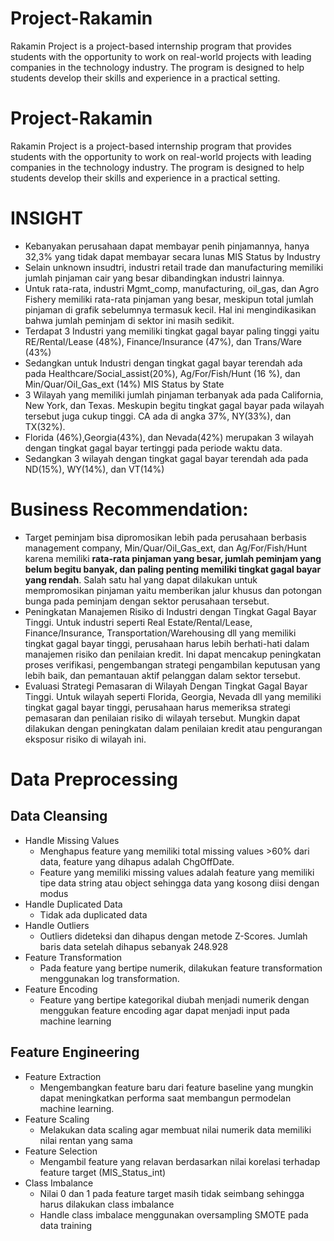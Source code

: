 # Project-Rakamin
 Rakamin Project is a project-based internship program that provides students with the opportunity to work on real-world projects with leading companies in the technology industry. The program is designed to help students develop their skills and experience in a practical setting.

# Project-Rakamin
 Rakamin Project is a project-based internship program that provides students with the opportunity to work on real-world projects with leading companies in the technology industry. The program is designed to help students develop their skills and experience in a practical setting.
# INSIGHT

* Kebanyakan perusahaan dapat membayar penih pinjamannya, hanya 32,3% yang tidak dapat membayar secara lunas MIS Status by Industry
* Selain unknown insudtri, industri retail trade dan manufacturing memiliki jumlah pinjaman cair yang besar dibandingkan industri lainnya.
* Untuk rata-rata, industri Mgmt_comp, manufacturing, oil_gas, dan Agro Fishery memiliki rata-rata pinjaman yang besar, meskipun total jumlah pinjaman di grafik sebelumnya termasuk kecil. Hal ini mengindikasikan bahwa jumlah peminjam di sektor ini masih sedikit.
* Terdapat 3 Industri yang memiliki tingkat gagal bayar paling tinggi yaitu RE/Rental/Lease (48%), Finance/Insurance (47%), dan Trans/Ware (43%)
* Sedangkan untuk Industri dengan tingkat gagal bayar terendah ada pada Healthcare/Social_assist(20%), Ag/For/Fish/Hunt (16 %), dan Min/Quar/Oil_Gas_ext (14%) MIS Status by State
* 3 Wilayah yang memiliki jumlah pinjaman terbanyak ada pada California, New York, dan Texas. Meskupin begitu tingkat gagal bayar pada wilayah tersebut juga cukup tinggi. CA ada di angka 37%, NY(33%), dan TX(32%).
* Florida (46%),Georgia(43%), dan Nevada(42%) merupakan 3 wilayah dengan tingkat gagal bayar tertinggi pada periode waktu data.
* Sedangkan 3 wilayah dengan tingkat gagal bayar terendah ada pada ND(15%), WY(14%), dan VT(14%)

# Business Recommendation:
* Target peminjam bisa dipromosikan lebih pada perusahaan berbasis management company, Min/Quar/Oil_Gas_ext, dan Ag/For/Fish/Hunt karena memiliki **rata-rata pinjaman yang besar, jumlah peminjam yang belum begitu banyak, dan paling penting memiliki tingkat gagal bayar yang rendah**. Salah satu hal yang dapat dilakukan untuk mempromosikan pinjaman yaitu memberikan jalur khusus dan potongan bunga pada peminjam dengan sektor perusahaan tersebut.
* Peningkatan Manajemen Risiko di Industri dengan Tingkat Gagal Bayar Tinggi. Untuk industri seperti Real Estate/Rental/Lease, Finance/Insurance, Transportation/Warehousing dll yang memiliki tingkat gagal bayar tinggi, perusahaan harus lebih berhati-hati dalam manajemen risiko dan penilaian kredit. Ini dapat mencakup peningkatan proses verifikasi, pengembangan strategi pengambilan keputusan yang lebih baik, dan pemantauan aktif pelanggan dalam sektor tersebut.
* Evaluasi Strategi Pemasaran di Wilayah Dengan Tingkat Gagal Bayar Tinggi. Untuk wilayah seperti Florida, Georgia, Nevada dll yang memiliki tingkat gagal bayar tinggi, perusahaan harus memeriksa strategi pemasaran dan penilaian risiko di wilayah tersebut. Mungkin dapat dilakukan dengan peningkatan dalam penilaian kredit atau pengurangan eksposur risiko di wilayah ini.

# Data Preprocessing 
## Data Cleansing
* Handle Missing Values
  - Menghapus feature yang memiliki total missing values >60% dari data, feature yang dihapus adalah ChgOffDate.
  - Feature yang memiliki missing values adalah feature yang memiliki tipe data string atau object sehingga data yang kosong diisi dengan modus
* Handle Duplicated Data
  - Tidak ada duplicated data
* Handle Outliers
  - Outliers dideteksi dan dihapus dengan metode Z-Scores. Jumlah baris data setelah dihapus sebanyak 248.928
* Feature Transformation
  - Pada feature yang bertipe numerik, dilakukan feature transformation menggunakan log transformation. 
* Feature Encoding
  - Feature yang bertipe kategorikal diubah menjadi numerik dengan menggukan feature encoding agar dapat menjadi input pada machine learning
## Feature Engineering
* Feature Extraction
  - Mengembangkan feature baru dari feature baseline yang mungkin dapat meningkatkan performa saat membangun permodelan machine learning.
* Feature Scaling
  - Melakukan data scaling agar membuat nilai numerik data memiliki nilai rentan yang sama
* Feature Selection
  - Mengambil feature yang relavan berdasarkan nilai korelasi terhadap feature target (MIS_Status_int)
* Class Imbalance
  - Nilai 0 dan 1 pada feature target masih tidak seimbang sehingga harus dilakukan class imbalance
  - Handle class imbalace menggunakan oversampling SMOTE pada data training
